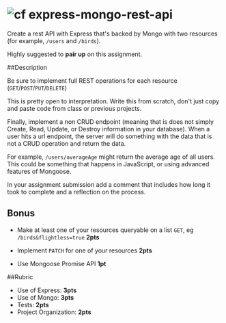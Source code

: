 ![cf](http://i.imgur.com/7v5ASc8.png) express-mongo-rest-api
====

Create a rest API with Express that's backed by Mongo with two resources
 (for example, `/users` and `/birds`).

Highly suggested to **pair up** on this assignment.

##Description

Be sure to implement full REST operations for each resource (`GET`/`POST`/`PUT`/`DELETE`)

This is pretty open to interpretation. Write this from scratch, don't just copy and paste code 
from class or previous projects.

Finally, implement a non CRUD endpoint (meaning that is does not simply 
Create, Read, Update, or Destroy information in your database). 
When a user hits a url endpoint, the server will do something with the data 
that is not a CRUD operation and return the data. 

For example,  `/users/averageAge` might return the average age of all users. This could 
be something that happens in JavaScript, or using advanced features of Mongoose.

In your assignment submission add a comment that includes how long it 
took to complete and a reflection on the process.

## Bonus

* Make at least one of your resources queryable on a list `GET`,
eg `/birds&flightless=true` **2pts**

* Implement `PATCH` for one of your resources **2pts**

* Use Mongoose Promise API **1pt**

##Rubric
* Use of Express: **3pts**
* Use of Mongo: **3pts**
* Tests: **2pts**
* Project Organization: **2pts**